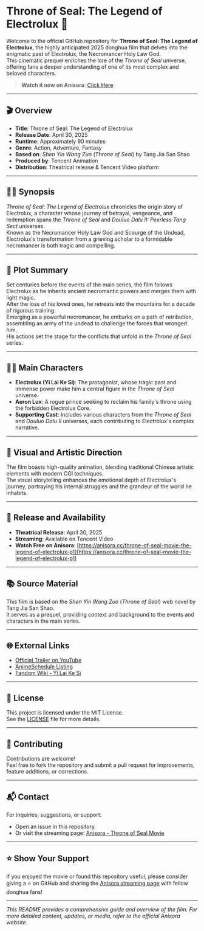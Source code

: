 # Throne of Seal: The Legend of Electrolux 🍿

Welcome to the official GitHub repository for **Throne of Seal: The Legend of Electrolux**, the highly anticipated 2025 donghua film that delves into the enigmatic past of Electrolux, the Necromancer Holy Law God.  
This cinematic prequel enriches the lore of the *Throne of Seal* universe, offering fans a deeper understanding of one of its most complex and beloved characters.

> **Watch it now on Anisora**: [Click Here](https://anisora.cc/throne-of-seal-movie-the-legend-of-electrolux-p1)

---

## 🎬 Overview

- **Title**: Throne of Seal: The Legend of Electrolux  
- **Release Date**: April 30, 2025  
- **Runtime**: Approximately 90 minutes  
- **Genre**: Action, Adventure, Fantasy  
- **Based on**: *Shen Yin Wang Zuo* (*Throne of Seal*) by Tang Jia San Shao  
- **Produced by**: Tencent Animation  
- **Distribution**: Theatrical release & Tencent Video platform  

---

## 🧙‍♂️ Synopsis

*Throne of Seal: The Legend of Electrolux* chronicles the origin story of Electrolux, a character whose journey of betrayal, vengeance, and redemption spans the *Throne of Seal* and *Douluo Dalu II: Peerless Tang Sect* universes.  
Known as the Necromancer Holy Law God and Scourge of the Undead, Electrolux's transformation from a grieving scholar to a formidable necromancer is both tragic and compelling.

---

## 🌌 Plot Summary

Set centuries before the events of the main series, the film follows Electrolux as he inherits ancient necromantic powers and merges them with light magic.  
After the loss of his loved ones, he retreats into the mountains for a decade of rigorous training.  
Emerging as a powerful necromancer, he embarks on a path of retribution, assembling an army of the undead to challenge the forces that wronged him.  
His actions set the stage for the conflicts that unfold in the *Throne of Seal* series.

---

## 🧑‍🎤 Main Characters

- **Electrolux (Yi Lai Ke Si)**: The protagonist, whose tragic past and immense power make him a central figure in the *Throne of Seal* universe.  
- **Aeron Lux**: A rogue prince seeking to reclaim his family's throne using the forbidden Electrolux Core.  
- **Supporting Cast**: Includes various characters from the *Throne of Seal* and *Douluo Dalu II* universes, each contributing to Electrolux's complex narrative.

---

## 🎨 Visual and Artistic Direction

The film boasts high-quality animation, blending traditional Chinese artistic elements with modern CGI techniques.  
The visual storytelling enhances the emotional depth of Electrolux's journey, portraying his internal struggles and the grandeur of the world he inhabits.

---

## 📅 Release and Availability

- **Theatrical Release**: April 30, 2025  
- **Streaming**: Available on Tencent Video  
- **Watch Free on Anisora**: [https://anisora.cc/throne-of-seal-movie-the-legend-of-electrolux-p1](https://anisora.cc/throne-of-seal-movie-the-legend-of-electrolux-p1)

---

## 📚 Source Material

This film is based on the *Shen Yin Wang Zuo* (*Throne of Seal*) web novel by Tang Jia San Shao.  
It serves as a prequel, providing context and background to the events and characters in the main series.

---

## 🌐 External Links

- [Official Trailer on YouTube](https://anisora.cc/throne-of-seal-movie-the-legend-of-electrolux-p1)  
- [AnimeSchedule Listing](https://anisora.cc/throne-of-seal-movie-the-legend-of-electrolux-p1)  
- [Fandom Wiki - Yi Lai Ke Si](https://anisora.cc/throne-of-seal-movie-the-legend-of-electrolux-p1)

---

## 📝 License

This project is licensed under the MIT License.  
See the [LICENSE](LICENSE) file for more details.

---

## 🤝 Contributing

Contributions are welcome!  
Feel free to fork the repository and submit a pull request for improvements, feature additions, or corrections.

---

## 📬 Contact

For inquiries, suggestions, or support:
- Open an issue in this repository.
- Or visit the streaming page: [Anisora - Throne of Seal Movie](https://anisora.cc/throne-of-seal-movie-the-legend-of-electrolux-p1)

---

## ⭐ Show Your Support

If you enjoyed the movie or found this repository useful, please consider giving a ⭐ on GitHub and sharing the [Anisora streaming page](https://anisora.cc/throne-of-seal-movie-the-legend-of-electrolux-p1) with fellow donghua fans!

---

*This README provides a comprehensive guide and overview of the film. For more detailed content, updates, or media, refer to the official Anisora website.*
